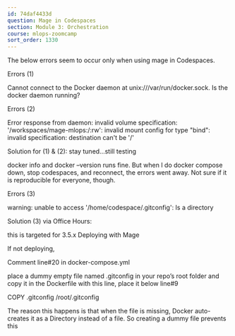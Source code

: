 ```yaml
---
id: 74daf4433d
question: Mage in Codespaces
section: Module 3: Orchestration
course: mlops-zoomcamp
sort_order: 1330
---
```


The below errors seem to occur only when using mage in Codespaces.

Errors (1)

Cannot connect to the Docker daemon at unix:///var/run/docker.sock. Is the docker daemon running?

Errors (2)

Error response from daemon: invalid volume specification: '/workspaces/mage-mlops:/:rw': invalid mount config for type "bind": invalid specification: destination can't be '/'

Solution for (1) & (2): stay tuned…still testing

docker info and docker –version runs fine. 
But when I do docker compose down, stop codespaces, and reconnect, the errors went away. Not sure if it is reproducible for everyone, though.

Errors (3)

warning: unable to access '/home/codespace/.gitconfig': Is a directory

Solution (3) via Office Hours:

this is targeted for 3.5.x Deploying with Mage

If not deploying,

Comment line#20 in docker-compose.yml

place a dummy empty file named .gitconfig in your repo’s root folder and copy it in the Dockerfile with this line, place it below line#9

COPY .gitconfig /root/.gitconfig

The reason this happens is that when the file is missing, Docker auto-creates it as a Directory instead of a file. So creating a dummy file prevents this

